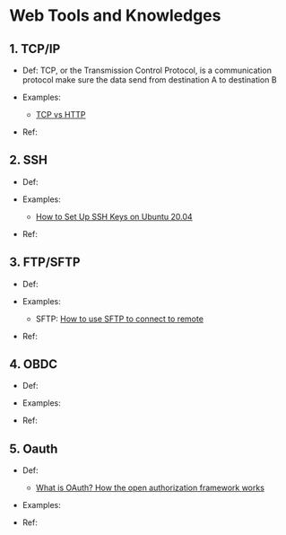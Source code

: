 # Web Tools and Knowledges


## 1. TCP/IP

* Def: TCP, or the Transmission Control Protocol, is a communication protocol make sure the data send from destination A
to destination B

* Examples: 
    * [TCP vs HTTP](https://www.extrahop.com/company/blog/2018/tcp-vs-http-differences-explained/)

* Ref:

## 2. SSH

* Def:

* Examples: 
    * [How to Set Up SSH Keys on Ubuntu 20.04](https://www.digitalocean.com/community/tutorials/how-to-set-up-ssh-keys-on-ubuntu-20-04)

* Ref:
    
## 3. FTP/SFTP

* Def:

* Examples: 
    * SFTP: [How to use SFTP to connect to remote](https://www.digitalocean.com/community/tutorials/how-to-use-sftp-to-securely-transfer-files-with-a-remote-server)

* Ref:

## 4. OBDC

* Def:

* Examples: 

* Ref:


## 5. Oauth

* Def:
    * [What is OAuth? How the open authorization framework works](https://www.csoonline.com/article/3216404/what-is-oauth-how-the-open-authorization-framework-works.html)

* Examples: 

* Ref:

